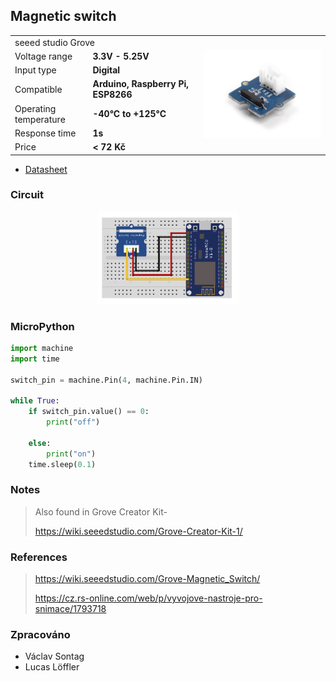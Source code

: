 ## Magnetic switch

<table border="0" width="100%"><tr><td colspan=2 width="60%">seeed studio Grove </td>
<td rowspan=9 width="40%" align="right"><img src="../../.img/Magnetic switch.jpg" width="200px" /></td></tr>
<tr><td>Voltage range</td><td><b>3.3V - 5.25V</b></td></tr>
<tr><td>Input type</td><td><b>Digital</b></td></tr>
<tr><td>Compatible</td><td><b>Arduino, Raspberry Pi, ESP8266</b></td></tr>
<tr><td>Operating temperature</td><td><b>-40°C to +125°C</b></td></tr>
<tr><td>Response time</td><td><b>1s</b></td></tr>
<tr><td>Price</td><td><b>< 72 Kč</b></td></tr></table>

* [Datasheet](./datasheet.pdf)

### Circuit
<p align="center"><img src="../../.img/Magnetic switch.png" width="45%" /></p>

### MicroPython

```python
import machine
import time

switch_pin = machine.Pin(4, machine.Pin.IN)

while True:
    if switch_pin.value() == 0:
        print("off")
   
    else:
        print("on")
    time.sleep(0.1)
```

### Notes
> Also found in Grove Creator Kit-
>
>https://wiki.seeedstudio.com/Grove-Creator-Kit-1/

### References
> https://wiki.seeedstudio.com/Grove-Magnetic_Switch/
>
> https://cz.rs-online.com/web/p/vyvojove-nastroje-pro-snimace/1793718

### Zpracováno
- Václav Sontag
- Lucas Löffler